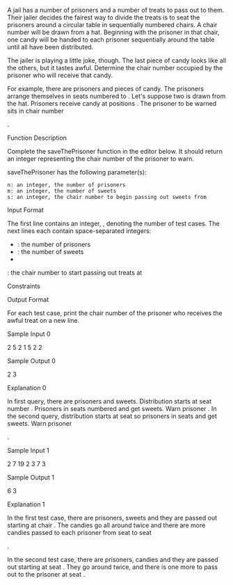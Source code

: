 A jail has a number of prisoners and a number of treats to pass out to them. Their jailer decides the fairest way to divide the treats is to seat the prisoners around a circular table in sequentially numbered chairs. A chair number will be drawn from a hat. Beginning with the prisoner in that chair, one candy will be handed to each prisoner sequentially around the table until all have been distributed.

The jailer is playing a little joke, though. The last piece of candy looks like all the others, but it tastes awful. Determine the chair number occupied by the prisoner who will receive that candy.

For example, there are
prisoners and pieces of candy. The prisoners arrange themselves in seats numbered to . Let's suppose two is drawn from the hat. Prisoners receive candy at positions . The prisoner to be warned sits in chair number

.

Function Description

Complete the saveThePrisoner function in the editor below. It should return an integer representing the chair number of the prisoner to warn.

saveThePrisoner has the following parameter(s):

    n: an integer, the number of prisoners
    m: an integer, the number of sweets
    s: an integer, the chair number to begin passing out sweets from

Input Format

The first line contains an integer,
, denoting the number of test cases.
The next lines each contain space-separated integers:
- : the number of prisoners
- : the number of sweets
-

: the chair number to start passing out treats at

Constraints

Output Format

For each test case, print the chair number of the prisoner who receives the awful treat on a new line.

Sample Input 0

2
5 2 1
5 2 2

Sample Output 0

2
3

Explanation 0

In first query, there are
prisoners and sweets. Distribution starts at seat number . Prisoners in seats numbered and get sweets. Warn prisoner .
In the second query, distribution starts at seat so prisoners in seats and get sweets. Warn prisoner

.

Sample Input 1

2
7 19 2
3 7 3

Sample Output 1

6
3

Explanation 1

In the first test case, there are
prisoners, sweets and they are passed out starting at chair . The candies go all around twice and there are more candies passed to each prisoner from seat to seat

.

In the second test case, there are
prisoners, candies and they are passed out starting at seat . They go around twice, and there is one more to pass out to the prisoner at seat . 
